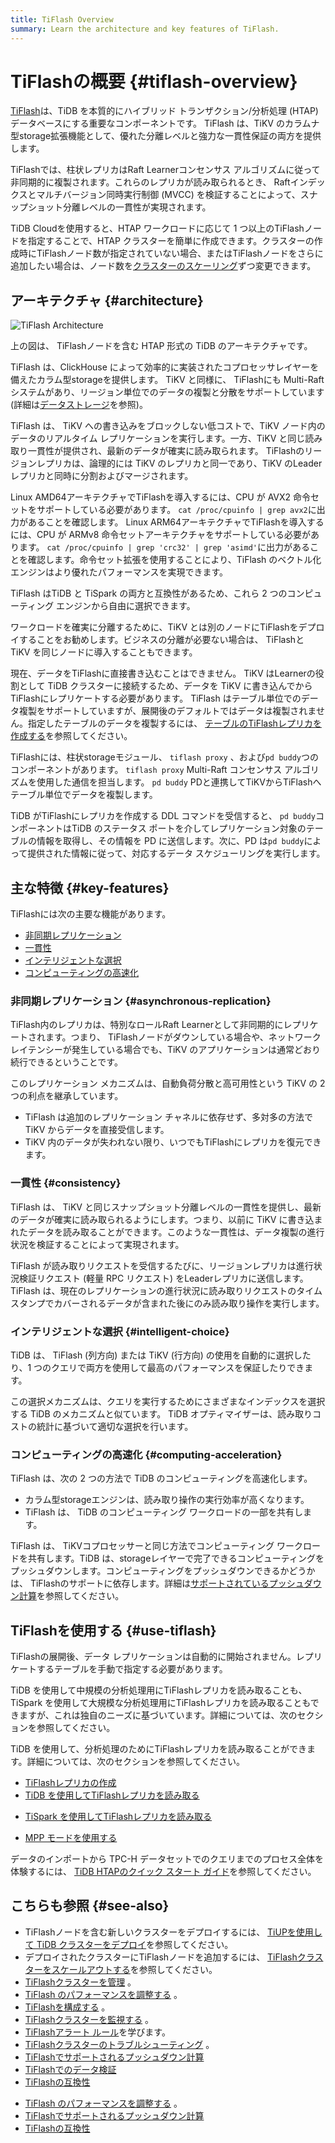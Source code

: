 ```yaml
---
title: TiFlash Overview
summary: Learn the architecture and key features of TiFlash.
---
```


# TiFlashの概要 {#tiflash-overview}

[TiFlash](https://github.com/pingcap/tiflash)は、TiDB を本質的にハイブリッド トランザクション/分析処理 (HTAP) データベースにする重要なコンポーネントです。 TiFlash は、TiKV のカラムナ型storage拡張機能として、優れた分離レベルと強力な一貫性保証の両方を提供します。

TiFlashでは、柱状レプリカはRaft Learnerコンセンサス アルゴリズムに従って非同期的に複製されます。これらのレプリカが読み取られるとき、 Raftインデックスとマルチバージョン同時実行制御 (MVCC) を検証することによって、スナップショット分離レベルの一貫性が実現されます。

<CustomContent platform="tidb-cloud">

TiDB Cloudを使用すると、HTAP ワークロードに応じて 1 つ以上のTiFlashノードを指定することで、HTAP クラスターを簡単に作成できます。クラスターの作成時にTiFlashノード数が指定されていない場合、またはTiFlashノードをさらに追加したい場合は、ノード数を[クラスターのスケーリング](/tidb-cloud/scale-tidb-cluster.md)ずつ変更できます。

</CustomContent>

## アーキテクチャ {#architecture}

![TiFlash Architecture](https://download.pingcap.com/images/docs/tidb-storage-architecture-1.png)

上の図は、 TiFlashノードを含む HTAP 形式の TiDB のアーキテクチャです。

TiFlash は、ClickHouse によって効率的に実装されたコプロセッサレイヤーを備えたカラム型storageを提供します。 TiKV と同様に、 TiFlashにも Multi-Raft システムがあり、リージョン単位でのデータの複製と分散をサポートしています (詳細は[データストレージ](https://en.pingcap.com/blog/tidb-internal-data-storage/)を参照)。

TiFlash は、 TiKV への書き込みをブロックしない低コストで、TiKV ノード内のデータのリアルタイム レプリケーションを実行します。一方、TiKV と同じ読み取り一貫性が提供され、最新のデータが確実に読み取られます。 TiFlashのリージョンレプリカは、論理的には TiKV のレプリカと同一であり、TiKV のLeaderレプリカと同時に分割およびマージされます。

Linux AMD64アーキテクチャでTiFlashを導入するには、CPU が AVX2 命令セットをサポートしている必要があります。 `cat /proc/cpuinfo | grep avx2`に出力があることを確認します。 Linux ARM64アーキテクチャでTiFlashを導入するには、CPU が ARMv8 命令セットアーキテクチャをサポートしている必要があります。 `cat /proc/cpuinfo | grep 'crc32' | grep 'asimd'`に出力があることを確認します。命令セット拡張を使用することにより、TiFlash のベクトル化エンジンはより優れたパフォーマンスを実現できます。

<CustomContent platform="tidb">

TiFlash はTiDB と TiSpark の両方と互換性があるため、これら 2 つのコンピューティング エンジンから自由に選択できます。

</CustomContent>

ワークロードを確実に分離するために、TiKV とは別のノードにTiFlashをデプロイすることをお勧めします。ビジネスの分離が必要ない場合は、 TiFlashと TiKV を同じノードに導入することもできます。

現在、データをTiFlashに直接書き込むことはできません。 TiKV はLearnerの役割として TiDB クラスターに接続するため、データを TiKV に書き込んでからTiFlashにレプリケートする必要があります。 TiFlash はテーブル単位でのデータ複製をサポートしていますが、展開後のデフォルトではデータは複製されません。指定したテーブルのデータを複製するには、 [テーブルのTiFlashレプリカを作成する](/tiflash/create-tiflash-replicas.md#create-tiflash-replicas-for-tables)を参照してください。

TiFlashには、柱状storageモジュール、 `tiflash proxy` 、および`pd buddy`つのコンポーネントがあります。 `tiflash proxy` Multi-Raft コンセンサス アルゴリズムを使用した通信を担当します。 `pd buddy` PDと連携してTiKVからTiFlashへテーブル単位でデータを複製します。

TiDB がTiFlashにレプリカを作成する DDL コマンドを受信すると、 `pd buddy`コンポーネントはTiDB のステータス ポートを介してレプリケーション対象のテーブルの情報を取得し、その情報を PD に送信します。次に、PD は`pd buddy`によって提供された情報に従って、対応するデータ スケジューリングを実行します。

## 主な特徴 {#key-features}

TiFlashには次の主要な機能があります。

-   [非同期レプリケーション](#asynchronous-replication)
-   [一貫性](#consistency)
-   [インテリジェントな選択](#intelligent-choice)
-   [コンピューティングの高速化](#computing-acceleration)

### 非同期レプリケーション {#asynchronous-replication}

TiFlash内のレプリカは、特別なロールRaft Learnerとして非同期的にレプリケートされます。つまり、 TiFlashノードがダウンしている場合や、ネットワークレイテンシーが発生している場合でも、TiKV のアプリケーションは通常どおり続行できるということです。

このレプリケーション メカニズムは、自動負荷分散と高可用性という TiKV の 2 つの利点を継承しています。

-   TiFlash は追加のレプリケーション チャネルに依存せず、多対多の方法で TiKV からデータを直接受信します。
-   TiKV 内のデータが失われない限り、いつでもTiFlashにレプリカを復元できます。

### 一貫性 {#consistency}

TiFlash は、 TiKV と同じスナップショット分離レベルの一貫性を提供し、最新のデータが確実に読み取られるようにします。つまり、以前に TiKV に書き込まれたデータを読み取ることができます。このような一貫性は、データ複製の進行状況を検証することによって実現されます。

TiFlash が読み取りリクエストを受信するたびに、リージョンレプリカは進行状況検証リクエスト (軽量 RPC リクエスト) をLeaderレプリカに送信します。 TiFlash は、現在のレプリケーションの進行状況に読み取りリクエストのタイムスタンプでカバーされるデータが含まれた後にのみ読み取り操作を実行します。

### インテリジェントな選択 {#intelligent-choice}

TiDB は、 TiFlash (列方向) または TiKV (行方向) の使用を自動的に選択したり、1 つのクエリで両方を使用して最高のパフォーマンスを保証したりできます。

この選択メカニズムは、クエリを実行するためにさまざまなインデックスを選択する TiDB のメカニズムと似ています。 TiDB オプティマイザーは、読み取りコストの統計に基づいて適切な選択を行います。

### コンピューティングの高速化 {#computing-acceleration}

TiFlash は、次の 2 つの方法で TiDB のコンピューティングを高速化します。

-   カラム型storageエンジンは、読み取り操作の実行効率が高くなります。
-   TiFlash は、 TiDB のコンピューティング ワークロードの一部を共有します。

TiFlash は、 TiKVコプロセッサーと同じ方法でコンピューティング ワークロードを共有します。TiDB は、storageレイヤーで完了できるコンピューティングをプッシュダウンします。コンピューティングをプッシュダウンできるかどうかは、 TiFlashのサポートに依存します。詳細は[サポートされているプッシュダウン計算](/tiflash/tiflash-supported-pushdown-calculations.md)を参照してください。

## TiFlashを使用する {#use-tiflash}

TiFlashの展開後、データ レプリケーションは自動的に開始されません。レプリケートするテーブルを手動で指定する必要があります。

<CustomContent platform="tidb">

TiDB を使用して中規模の分析処理用にTiFlashレプリカを読み取ることも、TiSpark を使用して大規模な分析処理用にTiFlashレプリカを読み取ることもできますが、これは独自のニーズに基づいています。詳細については、次のセクションを参照してください。

</CustomContent>

<CustomContent platform="tidb-cloud">

TiDB を使用して、分析処理のためにTiFlashレプリカを読み取ることができます。詳細については、次のセクションを参照してください。

</CustomContent>

-   [TiFlashレプリカの作成](/tiflash/create-tiflash-replicas.md)
-   [TiDB を使用してTiFlashレプリカを読み取る](/tiflash/use-tidb-to-read-tiflash.md)

<CustomContent platform="tidb">

-   [TiSpark を使用してTiFlashレプリカを読み取る](/tiflash/use-tispark-to-read-tiflash.md)

</CustomContent>

-   [MPP モードを使用する](/tiflash/use-tiflash-mpp-mode.md)

<CustomContent platform="tidb">

データのインポートから TPC-H データセットでのクエリまでのプロセス全体を体験するには、 [TiDB HTAPのクイック スタート ガイド](/quick-start-with-htap.md)を参照してください。

</CustomContent>

## こちらも参照 {#see-also}

<CustomContent platform="tidb">

-   TiFlashノードを含む新しいクラスターをデプロイするには、 [TiUPを使用して TiDB クラスターをデプロイ](/production-deployment-using-tiup.md)を参照してください。
-   デプロイされたクラスターにTiFlashノードを追加するには、 [TiFlashクラスターをスケールアウトする](/scale-tidb-using-tiup.md#scale-out-a-tiflash-cluster)を参照してください。
-   [TiFlashクラスターを管理](/tiflash/maintain-tiflash.md) 。
-   [TiFlash のパフォーマンスを調整する](/tiflash/tune-tiflash-performance.md) 。
-   [TiFlashを構成する](/tiflash/tiflash-configuration.md) 。
-   [TiFlashクラスターを監視する](/tiflash/monitor-tiflash.md) 。
-   [TiFlashアラート ルール](/tiflash/tiflash-alert-rules.md)を学びます。
-   [TiFlashクラスターのトラブルシューティング](/tiflash/troubleshoot-tiflash.md) 。
-   [TiFlashでサポートされるプッシュダウン計算](/tiflash/tiflash-supported-pushdown-calculations.md)
-   [TiFlashでのデータ検証](/tiflash/tiflash-data-validation.md)
-   [TiFlashの互換性](/tiflash/tiflash-compatibility.md)

</CustomContent>

<CustomContent platform="tidb-cloud">

-   [TiFlash のパフォーマンスを調整する](/tiflash/tune-tiflash-performance.md) 。
-   [TiFlashでサポートされるプッシュダウン計算](/tiflash/tiflash-supported-pushdown-calculations.md)
-   [TiFlashの互換性](/tiflash/tiflash-compatibility.md)

</CustomContent>
